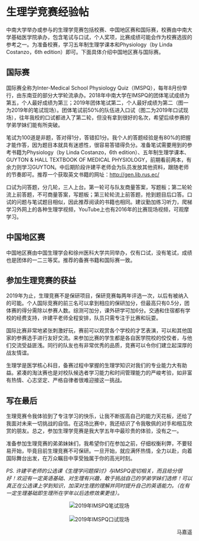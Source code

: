 # 生理学竞赛经验帖

中南大学举办或参与的生理学竞赛包括校赛、中国地区赛和国际赛，校赛由中南大学基础医学院承办，包含笔试与口试，个人奖项，比赛成绩可能会作为校赛选拔的参考之一。为准备校赛，学习五年制生理学课本和Physiology（by Linda Costanzo，6th edition）即可。下面具体介绍中国地区赛与国际赛。

## 国际赛

国际赛全称为Inter-Medical School Physiology Quiz（IMSPQ），每年8月份举行，由东南亚的部分大学轮流承办。2018年中南大学在IMSPQ的团体笔试成绩为第五，个人最好成绩为第三；2019年团体笔试第二，个人最好成绩为第二（图一为2019年的笔试现场）。团体笔试前50%的队伍进入口试（图二为2019年口试现场），往年我校的口试都进入了第二轮，但没有拿到很好的名次，希望后续参赛的学弟学妹们能有所突破。

笔试为100道是非题，答对得1分，答错扣1分。我个人的答题经验是有80%的把握才能作答，因为题目本就具有迷惑性，很容易答错得负分。准备笔试需要用到的参考书籍为Physiology（by Linda Costanzo，6th edition）、五年制生理学课本、GUYTON & HALL TEXTBOOK OF MEDICAL PHYSIOLOGY，前期看前两本，有余力则学习GUYTON。中后期阶段许建平老师会为队员发放其他资料，跟随老师的节奏即可。推荐一个获取英文书籍的网址：http://gen.lib.rus.ec/

口试为问答题，分几轮，三人上台。第一轮可与队友商量答案，写题板；第二轮轮流上前答题，不可商量答案，写题板；第三轮轮流上前答题，抢到题目后口答。口试的问题与笔试题目相似，因此推荐阅读的书籍也相同。建议勤加练习听力，爬梯学习外网上的各种生理学视频，YouTube上也有2016年的比赛现场视频，可观摩学习。

## 中国地区赛

中国地区赛由中国生理学会和徐州医科大学共同举办，仅有口试，没有笔试，成绩也是团体的一二三等奖。推荐的备赛书籍和国际赛一致。

## 参加生理竞赛的获益

2019年为止，生理竞赛不是保研项目，保研竞赛每两年评选一次，以后有被纳入的可能。个人国际竞赛的前三名可以拿到相应的保研加分，但最高只有0.5分，团体赛的得分需除以参赛人数。综测可加分，课外研学可加6分。交通和住宿都有学校的经费支持，许建平老师全程安排，队员只需专注于比赛和玩耍。

国际比赛非常地紧张刺激好玩，赛前可以观赏各个学校的才艺表演，可以和其他国家的参赛选手进行友好交流。来参加比赛的学生都是各自医学院校的佼佼者，与他们交流受益匪浅。同行的队友也有非常优秀的品质，竞赛可以令你们建立起深厚的战友情谊。

生理学是医学核心科目，备赛过程中掌握的生理学知识对我们的专业能力大有助益。紧凑的淘汰赛也是对校队候选者学习能力和时间管理能力的严峻考验，如非富有热情、心志坚定、严格自律者很难迎接这一挑战。

## 写在最后

生理竞赛令我体验到了专注学习的快乐，让我不断拔高自己的能力天花板，还给了我面对未来一切挑战的自信。在这场比赛中，我还结识了令我敬佩的对手和相互欣赏的朋友。总之，参加生理学竞赛是我大学五年中最珍贵的体验，没有之一。

准备参加生理竞赛的弟弟妹妹们，我希望你们在参加之前，仔细权衡利弊，不要轻易开始，毕竟目前生理竞赛不可保研。一旦开始，就应满怀热情，全力以赴，向着国际舞台出发，在万众瞩目中享受独属于你的高光时刻。

*PS. 许建平老师的公选课《生理学问题探讨》与IMSPQ密切相关，而且给分很好！欢迎有一定英语基础、对生理有兴趣，敢于挑战自己的学弟学妹们选修！可以真正在公选课上学到知识，加深对生理的理解并同时提升自己的英语能力。（在有一定生理基础即生理所在学年以后选修效果更佳）。*

<div align=center>
<img src="https://gitee.com/xunlutzp/xunlutzp/raw/master/Image/Ch2_3_1.png" alt="2019年IMSPQ笔试现场">
</div>
<br/>
<div align=center>
<img src="https://gitee.com/xunlutzp/xunlutzp/raw/master/Image/Ch2_3_2.png" alt="2019年IMSPQ口试现场">
</div>

<p align="right">马嘉遥</p>